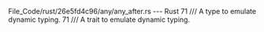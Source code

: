 File_Code/rust/26e5fd4c96/any/any_after.rs --- Rust
71 /// A type to emulate dynamic typing.                                                                                                                     71 /// A trait to emulate dynamic typing.

